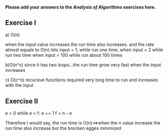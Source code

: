 #### Please add your answers to the ***Analysis of  Algorithms*** exercises here.

## Exercise I

a) O(n)

when the input value increases the run time also increases. and the rate almost equals to O(n)
 lets input = 1, while run one time, 
 when input = 2 while run two time 
 when input = 100 while run about 100 times

b)O(n^c)
 since it has two loops...the run time grow very fast when the input increases

c) O(c^n)
 recursive functions required very long time to run and increases with the input 

## Exercise II


e = 0
while e < f:
    e += 1
    f = n - e

Therefore I would say, the run time is O(n)==>when the n value increase the run time also increase but the brocken egges minimized 